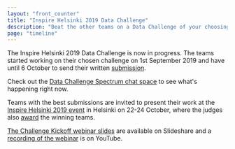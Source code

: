 ```yaml
---
layout: "front_counter"
title: "Inspire Helsinki 2019 Data Challenge"
description: "Beat the other teams on a Data Challenge of your choosing in September 2019"
page: "timeline"
---
```

The Inspire Helsinki 2019 Data Challenge is now in progress. The teams started working on their chosen
challenge on 1st September 2019 and have until 6 October to send their written [submission](/submissions.html).

Check out the [Data Challenge Spectrum chat space](https://spectrum.chat/inspire-helsinki) to see what's happening right now.

Teams with the best submissions are invited to present their work at the
[Inspire Helsinki 2019 event](https://inspire-helsinki-2019.fi/) in Helsinki on 22-24 October, where the judges also
[award](/rules.html) the winning teams.

[The Challenge Kickoff webinar slides](https://www.slideshare.net/InspireHelsinki2019/inspire-helsinki-2019-data-challenge-launch-webinar) are available on Slideshare and a [recording of the webinar](https://www.youtube.com/watch?v=KzuaqJ7gImg) is on YouTube.

